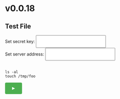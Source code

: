<style>
        .executor {
            padding: 10px 20px;
            font-size: 16px;
            cursor: pointer;
            background-color: #4CAF50;
            color: white;
            border: none;
            border-radius: 4px;
        }
        input {
            padding: 10px;
            font-size: 16px;
        }
        .executor:hover {
            background-color: #45a049;
        }
        #codesnippet {
            width: 30%;
            float: left;
        }
        #response {
            visibility: hidden;
            background-color: rgba(34,139,34,0.7);
            position: fixed;
            bottom: 5px;
            color: #fff;
            padding: 16px;
        }

        #response.show {
            visibility: visible;
            -webkit-animation: fadein 0.5s, fadeout 0.5s 5s;
            animation: fadein 0.5s, fadeout 0.5s 5s;
        }

        @-webkit-keyframes fadein {
            from {bottom: 0; opacity: 0;} 
            to {bottom: 30px; opacity: 1;}
        }

        @keyframes fadein {
            from {bottom: 0; opacity: 0;}
            to {bottom: 30px; opacity: 1;}
        }

        @-webkit-keyframes fadeout {
            from {bottom: 30px; opacity: 1;} 
            to {bottom: 0; opacity: 0;}
        }

        @keyframes fadeout {
            from {bottom: 30px; opacity: 1;}
            to {bottom: 0; opacity: 0;}
        }
</style>

<script>
        async function setServerAddress() {
            localStorage.setItem("serverAddress", document.getElementById("serverAddress").value)
        }
        async function setSecretKey() {
            localStorage.setItem("secretKey", document.getElementById("secretKey").value)
        }

        async function sendRequest(snippetID, filePath) {
            try {

                const response = await fetch(localStorage.getItem("serverAddress") + "query", {
                    method: 'POST',
                    headers: {
                        'Content-Type': 'application/json'
                    },
                    body: JSON.stringify({
                        filename: filePath,
                        snippet_id: snippetID,
                        secret_key: localStorage.getItem("secretKey")
                    })
                });
                const data = await response.json();

                if (data["output"]) {
                    document.getElementById('response').innerHTML = data["output"]
                    var x = document.getElementById("response");
                    x.className = "show";
                    setTimeout(function(){ x.className = x.className.replace("show", ""); }, 5000);
                }
                // else {
                //     // secretKey is probably wrong so set empty
                //     document.getElementById('response').innerHTML = ""
                // }

            } catch (error) {
                document.getElementById('response').innerText = 'Error: ' + error.message;
            }
        }
</script>

# v0.0.18

## Test File

<label for="secretKey">Set secret key: </label> <input type="text" onblur="setSecretKey()" id="secretKey" /><br />
<label for="serverAddress">Set server address: </label> <input type="text" onblur="setServerAddress()" id="serverAddress" /><br /><br />

``` {"name": "list all"}
ls -al
touch /tmp/foo
```

<button class="executor" onclick="sendRequest('list all', 'docs/index.md')">&#9658;</button>
<pre id="response">Response will appear here...</pre>
